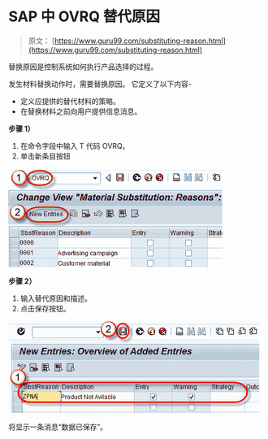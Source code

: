 # SAP 中 OVRQ 替代原因

> 原文： [https://www.guru99.com/substituting-reason.html](https://www.guru99.com/substituting-reason.html)

替换原因是控制系统如何执行产品选择的过程。

发生材料替换动作时，需要替换原因。 它定义了以下内容-

*   定义应提供的替代材料的策略。
*   在替换材料之前向用户提供信息消息。

**步骤 1）**

1.  在命令字段中输入 T 代码 OVRQ。
2.  单击新条目按钮

![Substitution Reasons OVRQ in SAP](img/5608d9ed1b05eac51826e7b6d8adf722.png)

**步骤 2）**

1.  输入替代原因和描述。
2.  点击保存按钮。

![Substitution Reasons OVRQ in SAP](img/dbb7f63dff4c87d0fb38bdfa18c23459.png)

将显示一条消息“数据已保存”。